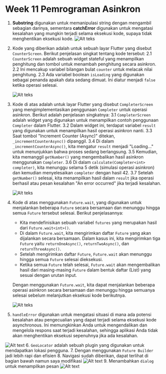 # Week 11 Pemrograman Asinkron

1. **Substring** digunakan untuk memanipulasi string dengan mengambil sebagian darinya, sementara **catchError** digunakan untuk mengatasi kesalahan yang mungkin terjadi selama eksekusi kode, supaya tidak menghentikan eksekusi kode.
   ![Alt teks](docs/3.gif)

2. Kode yang diberikan adalah untuk sebuah layar Flutter yang disebut `CounterScreen`. Berikut penjelasan singkat tentang kode tersebut:
   2.1 `CounterScreen` adalah sebuah widget stateful yang menampilkan penghitung dan tombol untuk menambah penghitung secara asinkron.
   2.2 Ini mencakup variabel bilangan bulat `counter` untuk melacak nilai penghitung.
   2.3 Ada variabel boolean `isLoading` yang digunakan sebagai penanda apakah data sedang dimuat. Ini diatur menjadi `false` ketika operasi selesai.

   ![Alt teks](docs/image-1.png)

3. Kode di atas adalah untuk layar Flutter yang disebut `CompleterScreen` yang mengimplementasikan penggunaan `Completer` untuk operasi asinkron. Berikut adalah penjelasan singkatnya:
   3.1 `CompleterScreen` adalah widget yang digunakan untuk menampilkan contoh penggunaan `Completer` dalam Flutter.
   3.2 Dalam widget ini, terdapat variabel `result` yang digunakan untuk menampilkan hasil operasi asinkron nanti.
   3.3 Saat tombol "Increment Counter (Async)" ditekan, `_incrementCounterAsync()` dipanggil.
   3.4 Di dalam `_incrementCounterAsync()`, kita mengatur `result` menjadi "Loading..." untuk menunjukkan bahwa proses sedang berlangsung.
   3.5 Kemudian, kita memanggil `getNumber()` yang mengembalikan hasil asinkron menggunakan `Completer`.
   3.6 Di dalam `calculate(Completer<int> completer)`, kita menunggu selama 5 detik (simulasi operasi asinkron) dan kemudian menyelesaikan `completer` dengan hasil 42.
   3.7 Setelah `getNumber()` selesai, kita menampilkan hasil dalam `result` jika operasi berhasil atau pesan kesalahan "An error occurred" jika terjadi kesalahan.

   ![Alt teks](docs/image-2.png)
4. Kode di atas menggunakan `Future.wait`, yang digunakan untuk menjalankan beberapa `Future` secara bersamaan dan menunggu hingga semua `Future` tersebut selesai. Berikut penjelasannya:
   - Kita mendefinisikan sebuah variabel `futures` yang merupakan hasil dari `Future.wait<int>()`.
   - Di dalam `Future.wait`, kita mengirimkan daftar `Future` yang akan dijalankan secara bersamaan. Dalam kasus ini, kita mengirimkan tiga `Future` yaitu `returnOneAsync()`, `returnTwoAsync()`, dan `returnThreeAsync()`.
   - Setelah mengirimkan daftar `Future`, `Future.wait` akan menunggu hingga semua `Future` selesai dieksekusi.
   - Ketika semua `Future` telah selesai, `Future.wait` akan mengembalikan hasil dari masing-masing `Future` dalam bentuk daftar (List) yang sesuai dengan urutan input.
   
   Dengan menggunakan `Future.wait`, kita dapat menjalankan beberapa operasi asinkron secara bersamaan dan menunggu hingga semuanya selesai sebelum melanjutkan eksekusi kode berikutnya.

   ![Alt teks](docs/image-3.png)
5. `handleError` digunakan untuk mengatasi situasi di mana ada potensi kesalahan atau pengecualian yang dapat terjadi selama eksekusi kode asynchronous. Ini memungkinkan Anda untuk mengendalikan dan mengelola respons saat terjadi kesalahan, sehingga aplikasi Anda tidak akan menghentikan eksekusi sepenuhnya jika ada kesalahan.

![Alt text](docs/image-3.png)
6. `GeoLocator` adalah sebuah plugin yang digunakan untuk mendapatkan lokasi pengguna.
7. Dengan menggunakan `Future Builder` jadi lebih rapi dan efisien
8. Navigasi sudah diberikan, dapat terlihat di bagian bawah namun saya modifikasi
![Alt text](docs/navigasi.png)
9. Menambahkan `dialog` untuk menampilkan pesan
![Alt text](docs/dialog.png)
